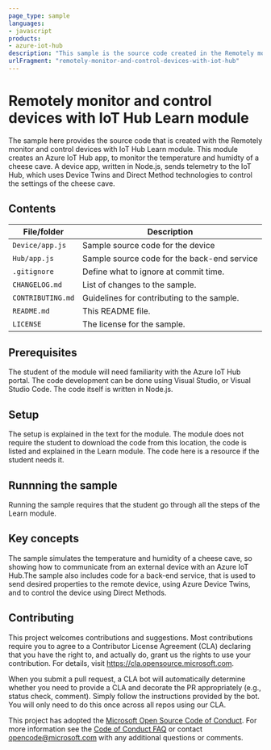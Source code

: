 ```yaml
---
page_type: sample
languages:
- javascript
products:
- azure-iot-hub
description: "This sample is the source code created in the Remotely monitor and control devices with IoT Hub Learn module. The scenario is a cheese cave."
urlFragment: "remotely-monitor-and-control-devices-with-iot-hub"
---
```


# Remotely monitor and control devices with IoT Hub Learn module

<!-- 
Guidelines on README format: https://review.docs.microsoft.com/help/onboard/admin/samples/concepts/readme-template?branch=master

Guidance on onboarding samples to docs.microsoft.com/samples: https://review.docs.microsoft.com/help/onboard/admin/samples/process/onboarding?branch=master

Taxonomies for products and languages: https://review.docs.microsoft.com/new-hope/information-architecture/metadata/taxonomies?branch=master
-->

The sample here provides the source code that is created with the Remotely monitor and control devices with IoT Hub Learn module. This module creates an Azure IoT Hub app, to monitor the temperature and humidty of a cheese cave. A device app, written in Node.js, sends telemetry to the IoT Hub, which uses Device Twins and Direct Method technologies to control the settings of the cheese cave.

## Contents

| File/folder       | Description                                |
|-------------------|--------------------------------------------|
| `Device/app.js`   | Sample source code for the device          |
| `Hub/app.js`      | Sample source code for the back-end service |
| `.gitignore`      | Define what to ignore at commit time.      |
| `CHANGELOG.md`    | List of changes to the sample.             |
| `CONTRIBUTING.md` | Guidelines for contributing to the sample. |
| `README.md`       | This README file.                          |
| `LICENSE`         | The license for the sample.                |

## Prerequisites

The student of the module will need familiarity with the Azure IoT Hub portal. The code development can be done using Visual Studio, or Visual Studio Code. The code itself is written in Node.js.

## Setup

The setup is explained in the text for the module. The module does not require the student to download the code from this location, the code is listed and explained in the Learn module. The code here is a resource if the student needs it.

## Runnning the sample

Running the sample requires that the student go through all the steps of the Learn module.

## Key concepts

The sample simulates the temperature and humidity of a cheese cave, so showing how to communicate from an external device with an Azure IoT Hub.The sample also includes code for a back-end service, that is used to send desired properties to the remote device, using Azure Device Twins, and to control the device using Direct Methods.

## Contributing

This project welcomes contributions and suggestions.  Most contributions require you to agree to a
Contributor License Agreement (CLA) declaring that you have the right to, and actually do, grant us
the rights to use your contribution. For details, visit https://cla.opensource.microsoft.com.

When you submit a pull request, a CLA bot will automatically determine whether you need to provide
a CLA and decorate the PR appropriately (e.g., status check, comment). Simply follow the instructions
provided by the bot. You will only need to do this once across all repos using our CLA.

This project has adopted the [Microsoft Open Source Code of Conduct](https://opensource.microsoft.com/codeofconduct/).
For more information see the [Code of Conduct FAQ](https://opensource.microsoft.com/codeofconduct/faq/) or
contact [opencode@microsoft.com](mailto:opencode@microsoft.com) with any additional questions or comments.
